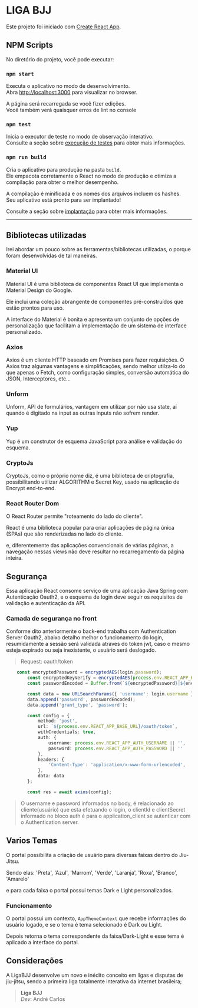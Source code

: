 # LIGA BJJ

Este projeto foi iniciado com [Create React App](https://github.com/facebook/create-react-app).

## NPM Scripts

No diretório do projeto, você pode executar:

### `npm start`

Executa o aplicativo no modo de desenvolvimento.\
Abra [http://localhost:3000](http://localhost:3000) para visualizar no browser.

A página será recarregada se você fizer edições.\
Você também verá quaisquer erros de lint no console

### `npm test`

Inicia o executor de teste no modo de observação interativo.\
Consulte a seção sobre [execução de testes](https://facebook.github.io/create-react-app/docs/running-tests) para obter mais informações.

### `npm run build`

Cria o aplicativo para produção na pasta `build`.\
Ele empacota corretamente o React no modo de produção e otimiza a compilação para obter o melhor desempenho.

A compilação é minificada e os nomes dos arquivos incluem os hashes.\
Seu aplicativo está pronto para ser implantado!

Consulte a seção sobre [implantação](https://facebook.github.io/create-react-app/docs/deployment) para obter mais informações.

---

## Bibliotecas utilizadas
Irei abordar um pouco sobre as ferramentas/bibliotecas utilizadas, o porque foram desenvolvidas de tal maneiras.

### Material UI
Material UI é uma biblioteca de componentes React UI que implementa o Material Design do Google.

Ele inclui uma coleção abrangente de componentes pré-construídos que estão prontos para uso.

A interface do Material é bonita e apresenta um conjunto de opções de personalização que facilitam a implementação de um sistema de interface personalizado.

### Axios
Axios é um cliente HTTP baseado em Promises para fazer requisições. O Axios traz algumas vantagens e simplificações, sendo melhor utilza-lo do que apenas o Fetch, como configuração simples, conversão automática do JSON, Interceptores, etc...

### Unform
Unform, API de formulários, vantagem em utilizar por não usa state, aí quando é digitado na input as outras inputs  não sofrem render.

### Yup
Yup é um construtor de esquema JavaScript para análise e validação do esquema.

### CryptoJs
CryptoJs, como o próprio nome diz, é uma biblioteca de criptografia, possibilitando utilizar ALGORITHM e Secret Key, usado na aplicação de Encrypt end-to-end.

### React Router Dom
O React Router permite "roteamento do lado do cliente".

React é uma biblioteca popular para criar aplicações de página única (SPAs) que são renderizadas no lado do cliente.

e, diferentemente das aplicações convencionais de várias páginas, a navegação nessas views não deve resultar no recarregamento da página inteira.

## Segurança
Essa aplicação React consome serviço de uma aplicação Java Spring com Autenticação Oauth2, e o esquema de login deve seguir os requisitos de validação e autenticação da API.

### Camada de segurança no front
Conforme dito anteriormente o back-end trabalha com Authentication Server Oauth2, abaixo detalho melhor o funcionamento do login, resumidamente a sessão será validada atraves do token jwt, caso o mesmo esteja expirado ou seja inexistente, o usuário será deslogado.

> Request: oauth/token
```ts
    const encryptedPassword = encryptedAES(login.password);
        const encryptedKeyVerify = encryptedAES(process.env.REACT_APP_KEY_VERIFY || '');
        const passwordEncoded = Buffer.from(`${encryptedPassword}|${encryptedKeyVerify}`).toString('base64');

        const data = new URLSearchParams({ 'username': login.username });
        data.append('password', passwordEncoded);
        data.append('grant_type', 'password');

        const config = {
            method: 'post',
            url: `${process.env.REACT_APP_BASE_URL}/oauth/token`,
            withCredentials: true,
            auth: {
                username: process.env.REACT_APP_AUTH_USERNAME || '',
                password: process.env.REACT_APP_AUTH_PASSWORD || ''
            },
            headers: {
                'Content-Type': 'application/x-www-form-urlencoded',
            },
            data: data
        };

        const res = await axios(config);
```

> O username e password informados no body, é relacionado ao cliente(usuário) que esta efetuando o login, o clientId e clientSecret informado no bloco auth é para o application_client se autenticar com o Authentication server.

## Varios Temas
O portal possibilita a criação de usuário para diversas faixas dentro do Jiu-Jitsu.

Sendo elas: 'Preta', 'Azul', 'Marrom', 'Verde', 'Laranja', 'Roxa', 'Branco', 'Amarelo'

e para cada faixa o portal possui temas Dark e Light personalizados.

### Funcionamento
O portal possui um contexto, `AppThemeContext` que recebe informações do usuário logado, e se o tema é tema selecionado é Dark ou Light.

Depois retorna o tema correspondente da faixa/Dark-Light e esse tema é aplicado a interface do portal.

## Considerações
A LigaBJJ desenvolve um novo e inédito conceito em ligas e disputas de jiu-jitsu,
sendo a primeira liga totalmente interativa da internet brasileira;

> **Liga BJJ** \
*Dev*: André Carlos
